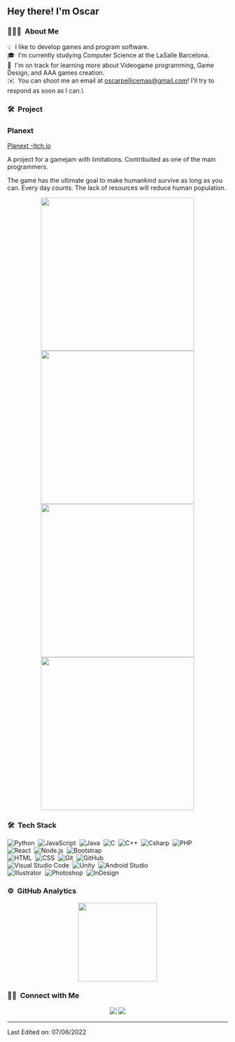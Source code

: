 <h2>Hey there! I'm Oscar</h2>

<!-- ## 👋 &nbsp;Hey there! I'm Oscar -->

### 👨🏻‍💻 &nbsp;About Me

💡 &nbsp;I like to develop games and program software.\
🎓 &nbsp;I'm currently studying Computer Science at the LaSalle Barcelona.\
🌱 &nbsp;I'm on track for learning more about Videogame programming, Game Design, and AAA games creation.\
✉️ &nbsp;You can shoot me an email at oscarpellicemas@gmail.com! I'll try to respond as soon as I can.\

### 🛠 &nbsp;Project

<h3>Planext</h3>
<a href="https://jroig24.itch.io/planext">Planext -Itch.io</a>
<p>A project for a gamejam with limitations. Contribuited as one of the main programmers.</p>
<p>The game has the ultimate goal to make humankind survive as long as you can. Every day counts. The lack of resources will reduce human population.</p>
<p align="center">
<img src="https://user-images.githubusercontent.com/58166158/172456334-edd71ee0-6cde-4383-bf10-06d9a048ae92.png" width="350">
<img src="https://user-images.githubusercontent.com/58166158/172455261-18e2e9f9-a798-4dff-9d5f-961990acffd4.png" width="350">
<img src="https://user-images.githubusercontent.com/58166158/172456373-5d3a78af-24fb-45cb-b374-b613b2cb3bde.png" width="350">
<img src="https://user-images.githubusercontent.com/58166158/172456383-4ae81180-e5fb-45bb-bb37-05eac9cc38f2.png" width="350">
</p>
  
### 🛠 &nbsp;Tech Stack

![Python](https://img.shields.io/badge/-Python-05122A?style=flat&logo=python)&nbsp;
![JavaScript](https://img.shields.io/badge/-JavaScript-05122A?style=flat&logo=javascript)&nbsp;
![Java](https://img.shields.io/badge/-Java-05122A?style=flat&logo=Java&logoColor=FFA518)&nbsp;
![C](https://img.shields.io/badge/-C-05122A?style=flat&logo=C&logoColor=A8B9CC)&nbsp;
![C++](https://img.shields.io/badge/-C++-05122A?style=flat&logo=C%2B%2B&logoColor=00599C)&nbsp;
![Csharp](https://img.shields.io/badge/-Csharp-05122A?style=flat&logo=C%2B%2B&logoColor=00599C)&nbsp;
![PHP](https://img.shields.io/badge/-PHP-05122A?style=flat&logo=PHP&logoColor=276DC3)\
![React](https://img.shields.io/badge/-React-05122A?style=flat&logo=react)&nbsp;
![Node.js](https://img.shields.io/badge/-Node.js-05122A?style=flat&logo=node.js)&nbsp;
![Bootstrap](https://img.shields.io/badge/-Bootstrap-05122A?style=flat&logo=bootstrap&logoColor=563D7C)\
![HTML](https://img.shields.io/badge/-HTML-05122A?style=flat&logo=HTML5)&nbsp;
![CSS](https://img.shields.io/badge/-CSS-05122A?style=flat&logo=CSS3&logoColor=1572B6)&nbsp;
![Git](https://img.shields.io/badge/-Git-05122A?style=flat&logo=git)&nbsp;
![GitHub](https://img.shields.io/badge/-GitHub-05122A?style=flat&logo=github)\
![Visual Studio Code](https://img.shields.io/badge/-Visual%20Studio%20Code-05122A?style=flat&logo=visual-studio-code&logoColor=007ACC)&nbsp;
![Unity](https://img.shields.io/badge/-Unity-05122A?style=flat&logo=Unity)&nbsp;
![Android Studio](https://img.shields.io/badge/-AndroidStudio-05122A?style=flat&logo=android&logoColor=2C2255)\
![Illustrator](https://img.shields.io/badge/-Illustrator-05122A?style=flat&logo=adobe-illustrator)&nbsp;
![Photoshop](https://img.shields.io/badge/-Photoshop-05122A?style=flat&logo=adobe-photoshop)&nbsp;
![InDesign](https://img.shields.io/badge/-InDesign-05122A?style=flat&logo=adobe-indesign)

### ⚙️ &nbsp;GitHub Analytics


<p align="center">
<a href="https://github.com/Oscar-Pellice-Mas">
  <img height="180em" src="https://github-readme-stats-eight-theta.vercel.app/api/top-langs/?username=Oscar-Pellice-Mas&layout=compact&hide=ShaderLab&langs_count=8&theme=algolia"/>
</a>
</p>

### 🤝🏻 &nbsp;Connect with Me

<p align="center">
<a href="https://linkedin.com/in/oscar-pellice-mas"><img src="https://img.shields.io/badge/-Oscar%20Pellice%20Mas-0077B5?style=flat&logo=Linkedin&logoColor=white"/></a>
<a href="mailto:oscarpellicemas@gmail.com"><img src="https://img.shields.io/badge/-oscarpellicemas@gmail.com-D14836?style=flat&logo=Gmail&logoColor=white"/></a>
</p>

-----

Last Edited on: 07/06/2022
